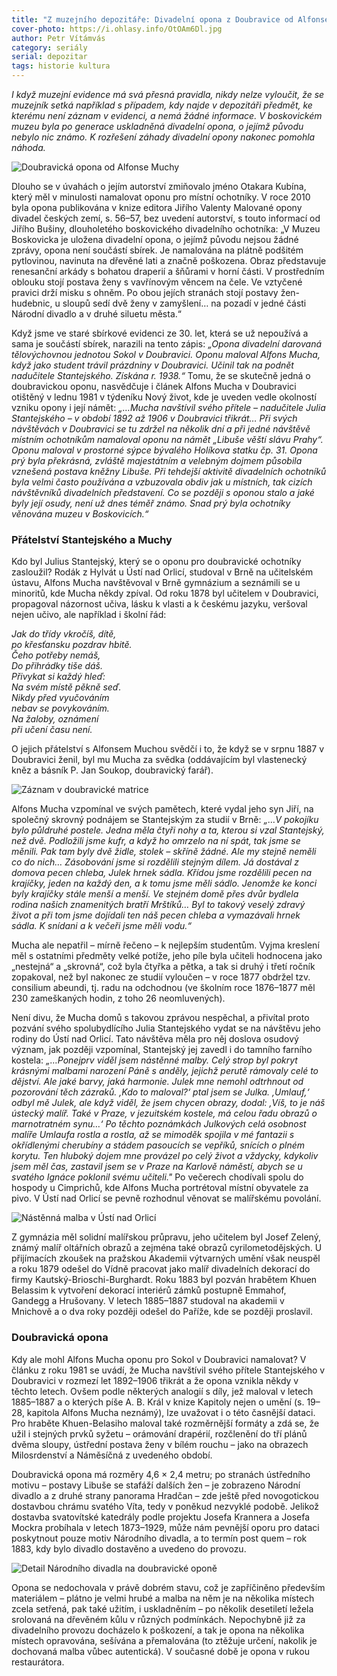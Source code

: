 ```yaml
---
title: "Z muzejního depozitáře: Divadelní opona z Doubravice od Alfonse Muchy"
cover-photo: https://i.ohlasy.info/OtOAm6Dl.jpg
author: Petr Vítámvás
category: seriály
serial: depozitar
tags: historie kultura
---
```


*I když muzejní evidence má svá přesná pravidla, nikdy nelze vyloučit, že se muzejník setká například s případem, kdy najde v depozitáři předmět, ke kterému není záznam v evidenci, a nemá žádné informace. V boskovickém muzeu byla po generace uskladněná divadelní opona, o jejímž původu nebylo nic známo. K rozřešení záhady divadelní opony nakonec pomohla náhoda.*

<img src="https://i.ohlasy.info/FKk1ze7.jpg" alt="Doubravická opona od Alfonse Muchy" class="img-responsive img-popup" data-author="Muzeum regionu Boskovicka">

Dlouho se v úvahách o jejím autorství zmiňovalo jméno Otakara Kubína, který měl v minulosti namalovat oponu pro místní ochotníky. V roce 2010 byla opona publikována v knize editora Jiřího Valenty Malované opony divadel českých zemí, s. 56–57, bez uvedení autorství, s touto informací od Jiřího Bušiny, dlouholetého boskovického divadelního ochotníka: „V Muzeu Boskovicka je uložena divadelní opona, o jejímž původu nejsou žádné zprávy, opona není součástí sbírek. Je namalována na plátně podšitém pytlovinou, navinuta na dřevěné lati a značně poškozena. Obraz představuje renesanční arkády s bohatou draperií a šňůrami v horní části. V prostředním oblouku stojí postava ženy s vavřínovým věncem na čele. Ve vztyčené pravici drží misku s ohněm. Po obou jejích stranách stojí postavy žen-hudebnic, u sloupů sedí dvě ženy v zamyšlení… na pozadí v jedné části Národní divadlo a v druhé siluetu města.“ 

Když jsme ve staré sbírkové evidenci ze 30. let, která se už nepoužívá a sama je součástí sbírek, narazili na tento zápis: *„Opona divadelní darovaná tělovýchovnou jednotou Sokol v Doubravici. Oponu maloval Alfons Mucha, když jako student trávil prázdniny v Doubravici. Učinil tak na podnět nadučitele Stantejského. Získána r. 1938.“* Tomu, že se skutečně jedná o doubravickou oponu, nasvědčuje i článek Alfons Mucha v Doubravici otištěný v lednu 1981 v týdeníku Nový život, kde je uveden vedle okolností vzniku opony i její námět: *„…Mucha navštívil svého přítele – nadučitele Julia Stantejského – v období 1892 až 1906 v Doubravici třikrát… Při svých návštěvách v Doubravici se tu zdržel na několik dní a při jedné návštěvě místním ochotníkům namaloval oponu na námět „Libuše věští slávu Prahy“. Oponu maloval v prostorné sýpce bývalého Holíkova statku čp. 31. Opona prý byla překrásná, zvláště majestátním a velebným dojmem působila vznešená postava kněžny Libuše. Při tehdejší aktivitě divadelních ochotníků byla velmi často používána a vzbuzovala obdiv jak u místních, tak cizích návštěvníků divadelních představení. Co se později s oponou stalo a jaké byly její osudy, není už dnes téměř známo. Snad prý byla ochotníky věnována muzeu v Boskovicích.“*

### Přátelství Stantejského a Muchy

Kdo byl Julius Stantejský, který se o oponu pro doubravické ochotníky zasloužil? Rodák z Hylvát u Ústí nad Orlicí, studoval v Brně na učitelském ústavu, Alfons Mucha navštěvoval v Brně gymnázium a seznámili se u minoritů, kde Mucha někdy zpíval.
Od roku 1878 byl učitelem v Doubravici, propagoval názornost učiva, lásku k vlasti a k českému jazyku, veršoval nejen učivo, ale například i školní řád:

*Jak do třídy vkročíš, dítě,  
po křesťansku pozdrav hbitě.  
Čeho potřeby nemáš,  
Do přihrádky tiše dáš.  
Přivykat si každý hleď:  
Na svém místě pěkně seď.  
Nikdy před vyučováním  
nebav se povykováním.  
Na žaloby, oznámení  
při učení času není.*

O jejich přátelství s Alfonsem Muchou svědčí i to, že když se v srpnu 1887 v Doubravici ženil, byl mu Mucha za svědka (oddávajícím byl vlastenecký kněz a básník P. Jan Soukop, doubravický farář).

<img src="https://i.ohlasy.info/UzHWCH5.jpg" alt="Záznam v doubravické matrice" class="img-responsive img-popup" data-author="Muzeum regionu Boskovicka">

Alfons Mucha vzpomínal ve svých pamětech, které vydal jeho syn Jiří, na společný skrovný podnájem se Stantejským za studií v Brně: *„…V pokojíku bylo půldruhé postele. Jedna měla čtyři nohy a ta, kterou si vzal Stantejský, než dvě. Podložili jsme kufr, a když ho omrzelo na ní spát, tak jsme se měnili. Pak tam byly dvě židle, stolek – skříně žádné. Ale my stejně neměli co do nich… Zásobování jsme si rozdělili stejným dílem. Já dostával z domova pecen chleba, Julek hrnek sádla. Křídou jsme rozdělili pecen na krajíčky, jeden na každý den, a k tomu jsme měli sádlo. Jenomže ke konci byly krajíčky stále menší a menší. Ve stejném domě přes dvůr bydlela rodina našich znamenitých bratří Mrštíků… Byl to takový veselý zdravý život a při tom jsme dojídali ten náš pecen chleba a vymazávali hrnek sádla. K snídani a k večeři jsme měli vodu.“*

Mucha ale nepatřil – mírně řečeno – k nejlepším studentům. Vyjma kreslení měl s ostatními předměty velké potíže, jeho píle byla učiteli hodnocena jako „nestejná“ a „skrovná“, což byla čtyřka a pětka, a tak si druhý i třetí ročník zopakoval, než byl nakonec ze studií vyloučen – v roce 1877 obdržel tzv. consilium abeundi, tj. radu na odchodnou (ve školním roce 1876–1877 měl 230 zameškaných hodin, z toho 26 neomluvených).

Není divu, že Mucha domů s takovou zprávou nespěchal, a přivítal proto pozvání svého spolubydlícího Julia Stantejského vydat se na návštěvu jeho rodiny do Ústí nad Orlicí. Tato návštěva měla pro něj doslova osudový význam, jak později vzpomínal, Stantejský jej zavedl i do tamního farního kostela: *„…Ponejprv viděl jsem nástěnné malby. Celý strop byl pokryt krásnými malbami narození Páně s anděly, jejichž perutě rámovaly celé to dějství. Ale jaké barvy, jaká harmonie. Julek mne nemohl odtrhnout od pozorování těch zázraků. ,Kdo to maloval?‘ ptal jsem se Julka. ,Umlauf,‘ odbyl mě Julek, ale když viděl, že jsem chycen obrazy, dodal: ,Víš, to je náš ústecký malíř. Také v Praze, v jezuitském kostele, má celou řadu obrazů o marnotratném synu…‘ Po těchto poznámkách Julkových celá osobnost malíře Umlaufa rostla a rostla, až se mimoděk spojila v mé fantazii s okřídlenými cherubíny a stádem pasoucích se vepříků, snících o plném korytu. Ten hluboký dojem mne provázel po celý život a vždycky, kdykoliv jsem měl čas, zastavil jsem se v Praze na Karlově náměstí, abych se u svatého Ignáce poklonil svému učiteli."* Po večerech chodívali spolu do hospody u Cimprichů, kde Alfons Mucha portrétoval místní obyvatele za pivo. V Ústí nad Orlicí se pevně rozhodnul věnovat se malířskému povolání.

<img src="https://i.ohlasy.info/6GQljCo.jpg" alt="Nástěnná malba v Ústí nad Orlicí" class="img-responsive img-popup" data-author="Muzeum regionu Boskovicka">

Z gymnázia měl solidní malířskou průpravu, jeho učitelem byl Josef Zelený, známý malíř oltářních obrazů a zejména také obrazů cyrilometodějských. U přijímacích zkoušek na pražskou Akademii výtvarných umění však neuspěl a roku 1879 odešel do Vídně pracovat jako malíř divadelních dekorací do firmy Kautský-Brioschi-Burghardt. Roku 1883 byl pozván hrabětem Khuen Belassim k vytvoření dekorací interiérů zámků postupně Emmahof, Gandegg a Hrušovany. V letech 1885–1887 studoval na akademii v Mnichově a o dva roky později odešel do Paříže, kde se později proslavil.

### Doubravická opona

Kdy ale mohl Alfons Mucha oponu pro Sokol v Doubravici namalovat? V článku z roku 1981 se uvádí, že Mucha navštívil svého přítele Stantejského v Doubravici v rozmezí let 1892–1906 třikrát a že opona vznikla někdy v těchto letech. Ovšem podle některých analogií s díly, jež maloval v letech 1885–1887 a o kterých píše A. B. Král v knize Kapitoly nejen o umění (s. 19–28, kapitola Alfons Mucha neznámý), lze uvažovat i o této časnější dataci. Pro hraběte Khuen-Belasiho maloval také rozměrnější formáty a zdá se, že užil i stejných prvků syžetu – orámování drapérií, rozčlenění do tří plánů dvěma sloupy, ústřední postava ženy v bílém rouchu – jako na obrazech Milosrdenství a Náměsíčná z uvedeného období. 

Doubravická opona má rozměry 4,6 × 2,4 metru;  po stranách ústředního motivu – postavy Libuše se stafáží dalších žen – je zobrazeno Národní divadlo a z druhé strany panorama Hradčan – zde ještě před novogotickou dostavbou chrámu svatého Víta, tedy v poněkud nezvyklé podobě. Jelikož dostavba svatovítské katedrály podle projektu Josefa Krannera a Josefa Mockra probíhala v letech 1873–1929, může nám pevnější oporu pro dataci poskytnout pouze motiv Národního divadla, a to termín post quem – rok 1883, kdy bylo divadlo dostavěno a uvedeno do provozu.

<img src="https://i.ohlasy.info/D7GqG7E.jpg" alt="Detail Národního divadla na doubravické oponě" class="img-responsive img-popup" data-author="Muzeum regionu Boskovicka">

Opona se nedochovala v právě dobrém stavu, což je zapříčiněno především materiálem – plátno je velmi hrubé a malba na něm je na několika místech zcela setřená, pak také užitím, i uskladněním – po několik desetiletí ležela srolovaná na dřevěném kůlu v různých podmínkách. Nepochybně již za divadelního provozu docházelo k poškození, a tak je opona na několika místech opravována, sešívána a přemalována (to ztěžuje určení, nakolik je dochovaná malba vůbec autentická). V současné době je opona v rukou restaurátora.
